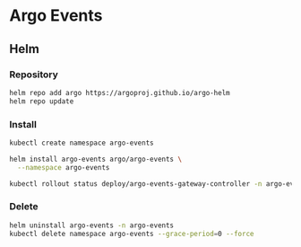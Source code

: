# Argo Events

## Helm

### Repository

```sh
helm repo add argo https://argoproj.github.io/argo-helm
helm repo update
```

### Install

```sh
kubectl create namespace argo-events
```

```sh
helm install argo-events argo/argo-events \
  --namespace argo-events
```

```sh
kubectl rollout status deploy/argo-events-gateway-controller -n argo-events
```

### Delete

```sh
helm uninstall argo-events -n argo-events
kubectl delete namespace argo-events --grace-period=0 --force
```
